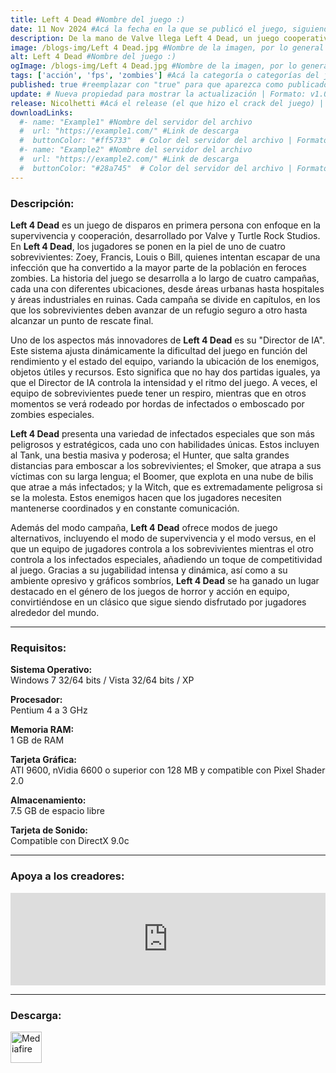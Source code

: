 ```yaml
---
title: Left 4 Dead #Nombre del juego :)
date: 11 Nov 2024 #Acá la fecha en la que se publicó el juego, siguiendo este formato: Dia "30", Mes "Oct", Año "2024" = como debe quedar: 30 Oct 2024
description: De la mano de Valve llega Left 4 Dead, un juego cooperativo de acción y terror en el que hasta cuatro jugadores se enfrentan a hordas de zombis y a terroríficos monstruos mutantes en una épica lucha por la supervivencia. #Acá una mini descripción del juego
image: /blogs-img/Left 4 Dead.jpg #Nombre de la imagen, por lo general es exactamente el mismo nombre que el juego excluyendo lo ":" (Dos puntos)
alt: Left 4 Dead #Nombre del juego :)
ogImage: /blogs-img/Left 4 Dead.jpg #Nombre de la imagen, por lo general es exactamente el mismo nombre que el juego excluyendo lo ":" (Dos puntos)
tags: ['acción', 'fps', 'zombies'] #Acá la categoría o categorías del juego, si es más de una se coloca en este formato: ['categoría1', 'categoría2']
published: true #reemplazar con "true" para que aparezca como publicado
update: # Nueva propiedad para mostrar la actualización | Formato: v1.0.0
release: Nicolhetti #Acá el release (el que hizo el crack del juego) | Formato: Nicolhetti
downloadLinks:
  #- name: "Example1" #Nombre del servidor del archivo
  #  url: "https://example1.com/" #Link de descarga
  #  buttonColor: "#ff5733"  # Color del servidor del archivo | Formato hexadecimal | MediaFire: #0171F0 | Buzzheavier: #FF6600 |
  #- name: "Example2" #Nombre del servidor del archivo
  #  url: "https://example2.com/" #Link de descarga
  #  buttonColor: "#28a745"  # Color del servidor del archivo | Formato hexadecimal | MediaFire: #0171F0 | Buzzheavier: #FF6600 |
---
```


<!--En VSCode seleccionando una palabra, por ejemplo: "Left 4 Dead" y apretando Ctrl+F2 se seleccionan todas las palabras iguales-->

### Descripción:
**Left 4 Dead** es un juego de disparos en primera persona con enfoque en la supervivencia y cooperación, desarrollado por Valve y Turtle Rock Studios. En **Left 4 Dead**, los jugadores se ponen en la piel de uno de cuatro sobrevivientes: Zoey, Francis, Louis o Bill, quienes intentan escapar de una infección que ha convertido a la mayor parte de la población en feroces zombies. La historia del juego se desarrolla a lo largo de cuatro campañas, cada una con diferentes ubicaciones, desde áreas urbanas hasta hospitales y áreas industriales en ruinas. Cada campaña se divide en capítulos, en los que los sobrevivientes deben avanzar de un refugio seguro a otro hasta alcanzar un punto de rescate final.

Uno de los aspectos más innovadores de **Left 4 Dead** es su "Director de IA". Este sistema ajusta dinámicamente la dificultad del juego en función del rendimiento y el estado del equipo, variando la ubicación de los enemigos, objetos útiles y recursos. Esto significa que no hay dos partidas iguales, ya que el Director de IA controla la intensidad y el ritmo del juego. A veces, el equipo de sobrevivientes puede tener un respiro, mientras que en otros momentos se verá rodeado por hordas de infectados o emboscado por zombies especiales.

**Left 4 Dead** presenta una variedad de infectados especiales que son más peligrosos y estratégicos, cada uno con habilidades únicas. Estos incluyen al Tank, una bestia masiva y poderosa; el Hunter, que salta grandes distancias para emboscar a los sobrevivientes; el Smoker, que atrapa a sus víctimas con su larga lengua; el Boomer, que explota en una nube de bilis que atrae a más infectados; y la Witch, que es extremadamente peligrosa si se la molesta. Estos enemigos hacen que los jugadores necesiten mantenerse coordinados y en constante comunicación.

Además del modo campaña, **Left 4 Dead** ofrece modos de juego alternativos, incluyendo el modo de supervivencia y el modo versus, en el que un equipo de jugadores controla a los sobrevivientes mientras el otro controla a los infectados especiales, añadiendo un toque de competitividad al juego. Gracias a su jugabilidad intensa y dinámica, así como a su ambiente opresivo y gráficos sombríos, **Left 4 Dead** se ha ganado un lugar destacado en el género de los juegos de horror y acción en equipo, convirtiéndose en un clásico que sigue siendo disfrutado por jugadores alrededor del mundo.
<!--Prompt para Chat-GPT: Hazme una descripción para el juego "Left 4 Dead" y cada que menciones "Left 4 Dead" ponlo en negrita -->

---

### Requisitos:
**Sistema Operativo:**  
Windows 7 32/64 bits / Vista 32/64 bits / XP

**Procesador:**  
Pentium 4 a 3 GHz

**Memoria RAM:**  
1 GB de RAM

**Tarjeta Gráfica:**  
ATI 9600, nVidia 6600 o superior con 128 MB y compatible con Pixel Shader 2.0

**Almacenamiento:**  
7.5 GB de espacio libre

**Tarjeta de Sonido:**  
Compatible con DirectX 9.0c

<!--Si falta o sobra un requisito se quita o se agrega manteniendo el mismo formato-->

---

### Apoya a los creadores:
<iframe src="https://store.steampowered.com/widget/500/" frameborder="0" style="background-color: transparent; width: 100% !important; aspect-ratio: 646 / 190;"></iframe>

<!--Reemplazar los numeros (AppID) del juego (en este caso 2668510) por el numero (AppID) correspondiente con el juego a publicar-->
<!--El AppID se encuentra en la URL del Juego en Steam-->

---

### Descarga:

[<img src="https://gist.github.com/cxmeel/0dbc95191f239b631c3874f4ccf114e2/raw/download.svg" alt="Mediafire" height="50" />](https://www.mediafire.com/file/b9imbrw21u3r6kh/Left+4+Dead.zip/file)

<!-- # se debe reemplazar por el link de descarga-->

<!--NOMBRE-DEL-SERVICIO se debe reemplazar por el servicio donde está subido el juego-->